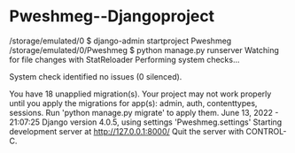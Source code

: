 # Pweshmeg--Djangoproject
/storage/emulated/0 $ django-admin startproject Pweshmeg
/storage/emulated/0/Pweshmeg $ python manage.py runserver
Watching for file changes with StatReloader
Performing system checks...

System check identified no issues (0 silenced).

You have 18 unapplied migration(s). Your project may not work properly until you apply the migrations for app(s): admin, auth, contenttypes, sessions.
Run 'python manage.py migrate' to apply them.
June 13, 2022 - 21:07:25
Django version 4.0.5, using settings 'Pweshmeg.settings'
Starting development server at http://127.0.0.1:8000/
Quit the server with CONTROL-C.
